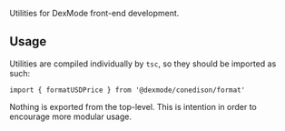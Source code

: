Utilities for DexMode front-end development.

## Usage

Utilities are compiled individually by `tsc`, so they should be imported as such:

    import { formatUSDPrice } from '@dexmode/conedison/format'

Nothing is exported from the top-level. This is intention in order to encourage more modular usage.
